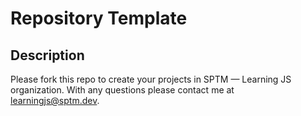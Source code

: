 # Repository Template

## Description

Please fork this repo to create your projects in SPTM — Learning JS organization.
With any questions please contact me at learningjs@sptm.dev.

